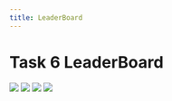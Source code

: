 ```yaml
---
title: LeaderBoard
---
```


# Task 6 LeaderBoard

![](/images/LT/1.png)
![](/images/LT/2.png)
![](/images/LT/3.png)
![](/images/LT/4.png)


<br>
